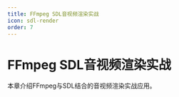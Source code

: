 ```yaml
---
title: FFmpeg SDL音视频渲染实战
icon: sdl-render
order: 7
---
```


# FFmpeg SDL音视频渲染实战

本章介绍FFmpeg与SDL结合的音视频渲染实战应用。

